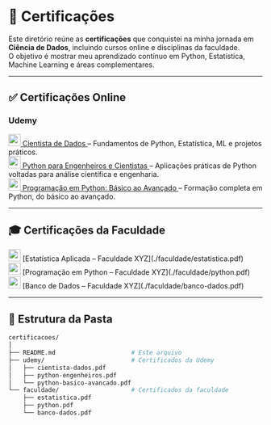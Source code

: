# 📜 Certificações

Este diretório reúne as **certificações** que conquistei na minha jornada em **Ciência de Dados**, incluindo cursos online e disciplinas da faculdade.  
O objetivo é mostrar meu aprendizado contínuo em Python, Estatística, Machine Learning e áreas complementares.

---

## ✅ Certificações Online

### Udemy
<div align="left">
  <a href="https://www.udemy.com/course/cientista-de-dados/?kw=for&src=sac&couponCode=KEEPLEARNINGBR">
    <img src="https://img.icons8.com/color/48/000000/udemy.png" width="24"/> Cientista de Dados
  </a> – Fundamentos de Python, Estatística, ML e projetos práticos.  
</div>

<div align="left">
  <a href="https://www.udemy.com/course/python-para-engenheiros-e-cientistas/?kw=python+pa&src=sac&couponCode=KEEPLEARNINGBR">
    <img src="https://img.icons8.com/color/48/000000/udemy.png" width="24"/> Python para Engenheiros e Cientistas
  </a> – Aplicações práticas de Python voltadas para análise científica e engenharia.  
</div>

<div align="left">
  <a href="https://www.udemy.com/course/programacao-python-do-basico-ao-avancado/?kw=python&src=sac&couponCode=KEEPLEARNINGBR">
    <img src="https://img.icons8.com/color/48/000000/udemy.png" width="24"/> Programação em Python: Básico ao Avançado
  </a> – Formação completa em Python, do básico ao avançado.  
</div>

---

## 🎓 Certificações da Faculdade

<div align="left">
  <img src="https://img.icons8.com/color/48/000000/graduation-cap.png" width="24"/> [Estatística Aplicada – Faculdade XYZ](./faculdade/estatistica.pdf)  
</div>
<div align="left">
  <img src="https://img.icons8.com/color/48/000000/graduation-cap.png" width="24"/> [Programação em Python – Faculdade XYZ](./faculdade/python.pdf)  
</div>
<div align="left">
  <img src="https://img.icons8.com/color/48/000000/graduation-cap.png" width="24"/> [Banco de Dados – Faculdade XYZ](./faculdade/banco-dados.pdf)  
</div>

---

## 📂 Estrutura da Pasta

```bash
certificacoes/
│
├── README.md                     # Este arquivo
├── udemy/                        # Certificados da Udemy
│   ├── cientista-dados.pdf
│   ├── python-engenheiros.pdf
│   └── python-basico-avancado.pdf
└── faculdade/                    # Certificados da faculdade
    ├── estatistica.pdf
    ├── python.pdf
    └── banco-dados.pdf
